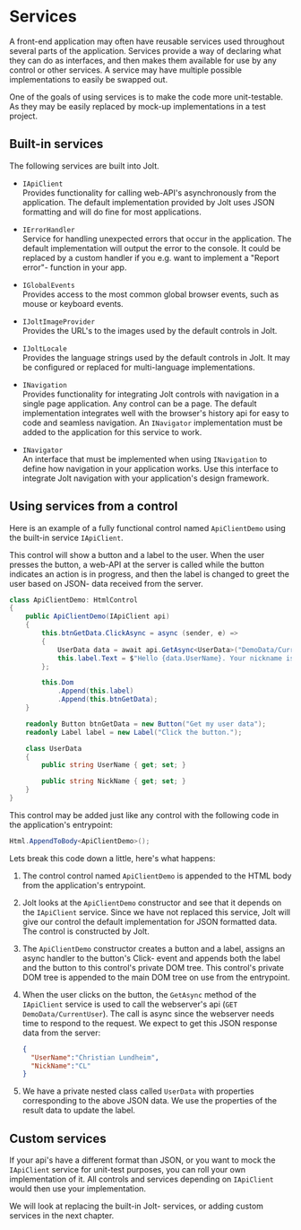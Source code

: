 
# Services

A front-end application may often have reusable services used throughout several parts of the application.
Services provide a way of declaring what they can do as interfaces, and then makes them available for use by any control or other services.
A service may have multiple possible implementations to easily be swapped out.

One of the goals of using services is to make the code more unit-testable. As they may be easily replaced by mock-up implementations in a test project.


## Built-in services

The following services are built into Jolt.

* `IApiClient`\
   Provides functionality for calling web-API's asynchronously from the application.
   The default implementation provided by Jolt uses JSON formatting and will do fine for most applications.

* `IErrorHandler`\
   Service for handling unexpected errors that occur in the application.
   The default implementation will output the error to the console. It could be replaced by a custom handler if you e.g. want to implement a "Report error"- function in your app.

* `IGlobalEvents`\
   Provides access to the most common global browser events, such as mouse or keyboard events.
   
* `IJoltImageProvider`\
   Provides the URL's to the images used by the default controls in Jolt.

* `IJoltLocale`\
   Provides the language strings used by the default controls in Jolt. It may be configured or replaced for multi-language implementations.

* `INavigation`\
   Provides functionality for integrating Jolt controls with navigation in a single page application. Any control can be a page.
   The default implementation integrates well with the browser's history api for easy to code and seamless navigation.
   An `INavigator` implementation must be added to the application for this service to work.
   
* `INavigator`\
   An interface that must be implemented when using `INavigation` to define how navigation in your application works.
   Use this interface to integrate Jolt navigation with your application's design framework.
   


## Using services from a control

Here is an example of a fully functional control named `ApiClientDemo` using the built-in service `IApiClient`.

This control will show a button and a label to the user. 
When the user presses the button, a web-API at the server is called while the button indicates an action is in progress, and then the label is changed to greet the user based on JSON- data received from the server.

```c#
class ApiClientDemo: HtmlControl
{
    public ApiClientDemo(IApiClient api)
    {
        this.btnGetData.ClickAsync = async (sender, e) =>
        {
            UserData data = await api.GetAsync<UserData>("DemoData/CurrentUser");
            this.label.Text = $"Hello {data.UserName}. Your nickname is {data.NickName}.";
        };

        this.Dom
            .Append(this.label)
            .Append(this.btnGetData);
    }

    readonly Button btnGetData = new Button("Get my user data");
    readonly Label label = new Label("Click the button.");

    class UserData
    {
        public string UserName { get; set; }

        public string NickName { get; set; }
    }
}
```

This control may be added just like any control with the following code in the application's entrypoint:

```c#
Html.AppendToBody<ApiClientDemo>();
```

Lets break this code down a little, here's what happens:

1. The control control named `ApiClientDemo` is appended to the HTML body from the application's entrypoint.

2. Jolt looks at the `ApiClientDemo` constructor and see that it depends on the `IApiClient` service.
   Since we have not replaced this service, Jolt will give our control the default implementation for JSON formatted data. The control is constructed by Jolt.

3. The `ApiClientDemo` constructor creates a button and a label, assigns an async handler to the button's Click- event
   and appends both the label and the button to this control's private DOM tree. This control's private DOM tree is appended to the main DOM tree on use from the entrypoint.

4. When the user clicks on the button, the `GetAsync` method of the `IApiClient` service is used to call the webserver's api (`GET DemoData/CurrentUser`).
   The call is async since the webserver needs time to respond to the request. We expect to get this JSON response data from the server:
   ```json
   {
     "UserName":"Christian Lundheim",
	 "NickName":"CL"
   }
   ```

5. We have a private nested class called `UserData` with properties corresponding to the above JSON data. We use the properties of the result data to update the label.


## Custom services

If your api's have a different format than JSON, or you want to mock the `IApiClient` service for unit-test purposes, you can roll your own implementation of it.
All controls and services depending on `IApiClient` would then use your implementation.

We will look at replacing the built-in Jolt- services, or adding custom services in the next chapter.
